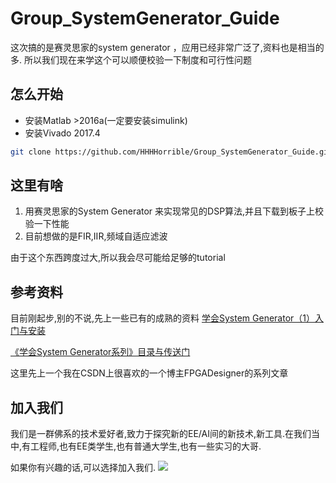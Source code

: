 # Group_SystemGenerator_Guide
这次搞的是赛灵思家的system generator ，应用已经非常广泛了,资料也是相当的多.
所以我们现在来学这个可以顺便校验一下制度和可行性问题

## 怎么开始

- 安装Matlab >2016a(一定要安装simulink)
- 安装Vivado 2017.4
```bash
git clone https://github.com/HHHHorrible/Group_SystemGenerator_Guide.git
```

## 这里有啥
1. 用赛灵思家的System Generator 来实现常见的DSP算法,并且下载到板子上校验一下性能
2. 目前想做的是FIR,IIR,频域自适应滤波

由于这个东西跨度过大,所以我会尽可能给足够的tutorial

## 参考资料
目前刚起步,别的不说,先上一些已有的成熟的资料
[学会System Generator（1）入门与安装](https://blog.csdn.net/FPGADesigner/article/details/80926520)

[《学会System Generator系列》目录与传送门](https://blog.csdn.net/FPGADesigner/article/details/82792576)

这里先上一个我在CSDN上很喜欢的一个博主FPGADesigner的系列文章
## 加入我们
我们是一群佛系的技术爱好者,致力于探究新的EE/AI间的新技术,新工具.在我们当中,有工程师,也有EE类学生,也有普通大学生,也有一些实习的大哥.

如果你有兴趣的话,可以选择加入我们.
![](https://i.loli.net/2019/09/19/r3WHt8my4bZlsQ2.jpg)



